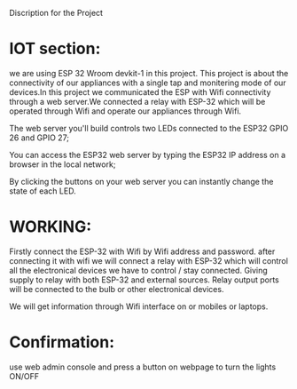 Discription for the Project
# IOT section:

we are using ESP 32 Wroom devkit-1 in this
project. This project is about the connectivity
of our appliances with a single tap and
monitering mode of our devices.In this project
we communicated the ESP with Wifi
connectivity through a web server.We
connected a relay with ESP-32 which will be
operated through Wifi and operate our
appliances through Wifi.

The web server you'll build controls two LEDs
connected to the ESP32 GPIO 26 and GPIO
27;

You can access the ESP32 web server by
typing the ESP32 IP address on a browser in
the local network;

By clicking the buttons on your web server
you can instantly change the state of each
LED.

# WORKING:

Firstly connect the ESP-32 with Wifi by Wifi
address and password. after connecting it
with wifi we will connect a relay with ESP-32
which will control all the electronical devices
we have to control / stay connected. Giving
supply to relay with both ESP-32 and external
sources. Relay output ports will be connected
to the bulb or other electronical devices.

We will get information through Wifi interface
on or mobiles or laptops.

# Confirmation:

use web admin console and press a button on
webpage to turn the lights ON/OFF
